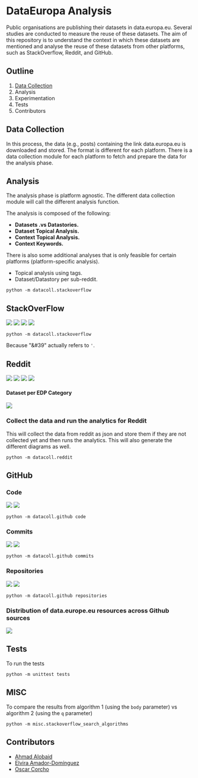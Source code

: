 # DataEuropa Analysis

Public organisations are publishing their datasets in data.europa.eu. Several studies are conducted to measure the reuse of these datasets. The aim of this repository is to understand the context in which these datasets are mentioned and analyse the reuse of these datasets from other platforms, such as StackOverflow, Reddit, and GitHub.

[//]: # (Repository for the analysis of data.europa.eu done in task 3.4)


## Outline
1. [Data Collection](#data-collection) 
2. Analysis 
3. Experimentation
4. Tests
5. Contributors


## Data Collection
In this process, the data (e.g., posts) containing the link data.europa.eu is downloaded and stored. The format is different for each platform. There is a data collection module for each platform to fetch and prepare the data for the analysis phase. 


## Analysis
The analysis phase is platform agnostic. The different data collection module will call the different analysis function. 

The analysis is composed of the following:
* **Datasets .vs Datastories.**
* **Dataset Topical Analysis.**
* **Context Topical Analysis.**
* **Context Keywords.**

There is also some additional analyses that is only feasible for certain platforms (platform-specific analysis).
* Topical analysis using tags.
* Dataset/Datastory per sub-reddit.



```
python -m datacoll.stackoverflow
```


## StackOverFlow
![](stackoverflow_tags.svg)
![](stackoverflow_datasets_cats.svg)
![](stackoverflow_cat.svg)
![](stackoverflow_keywords.svg)


```
python -m datacoll.stackoverflow
```

Because "&#39" actually refers to `'`. 

## Reddit
![](reddit_cat.svg)
![](reddit_cat_per_sub.svg)
![](reddit_class.svg) 
![](reddit_keywords.svg)
#### Dataset per EDP Category
![](reddit_datasets_cats.svg) 

### Collect the data and run the analytics for Reddit
This will collect the data from reddit as json and store them if they are not collected yet and
then runs the analytics. This will also generate the different diagrams as well.
```
python -m datacoll.reddit
```


## GitHub
### Code
![](github_code.svg)
![](github_code_class.svg)
```
python -m datacoll.github code
```

### Commits
![](github_commits.svg)
![](github_commits_class.svg)
```
python -m datacoll.github commits
```


### Repositories
![](github_repositories.svg)
![](github_repositories_class.svg)
```
python -m datacoll.github repositories
```
### Distribution of data.europe.eu resources across Github sources
![](data_europe_distribution.svg)



## Tests
To run the tests
```
python -m unittest tests
```

## MISC
To compare the results from algorithm 1 (using the `body` parameter) vs algorithm 2 (using the `q` parameter)
```
python -m misc.stackoverflow_search_algorithms
```

## Contributors
* [Ahmad Alobaid](https://github.com/ahmad88me)
* [Elvira Amador-Domínguez](https://github.com/eamadord)
* [Oscar Corcho](https://github.com/ocorcho)